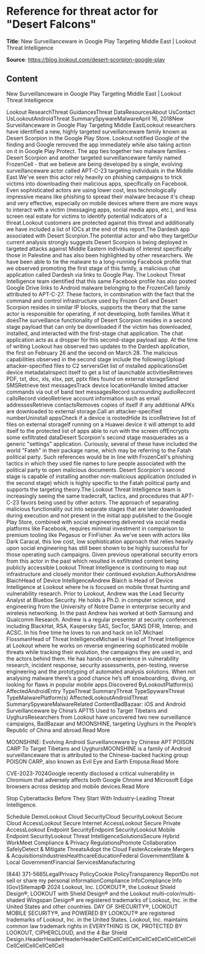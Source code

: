 # Reference for threat actor for "Desert Falcons"

**Title**: New Surveillanceware in Google Play Targeting Middle East | Lookout Threat Intelligence

**Source**: https://blog.lookout.com/desert-scorpion-google-play

## Content
New Surveillanceware in Google Play Targeting Middle East | Lookout Threat Intelligence





























Lookout ResearchThreat GuidancesThreat DataResourcesAbout UsContact UsLookoutAndroidThreat SummarySpywareMalwareApril 16, 2018New Surveillanceware in Google Play Targeting Middle EastLookout researchers have identified a new, highly targeted surveillanceware family known as Desert Scorpion in the Google Play Store. Lookout notified Google of the finding and Google removed the app immediately while also taking action on it in Google Play Protect. The app ties together two malware families - Desert Scorpion and another targeted surveillanceware family named FrozenCell - that we believe are being developed by a single, evolving surveillanceware actor called APT-C-23 targeting individuals in the Middle East.We've seen this actor rely heavily on phishing campaigns to trick victims into downloading their malicious apps, specifically on Facebook. Even sophisticated actors are using lower cost, less technologically impressive means like phishing to spread their malware because it's cheap and very effective, especially on mobile devices where there are more ways to interact with a victim (messaging apps, social media apps, etc.), and less screen real estate for victims to identify potential indicators of a threat.Lookout customers are protected against this threat and additionally we have included a list of IOCs at the end of this report.‍‍The Dardesh app associated with Desert Scorpion.‍The potential actor and who they targetOur current analysis strongly suggests Desert Scorpion is being deployed in targeted attacks against Middle Eastern individuals of interest specifically those in Palestine and has also been highlighted by other researchers. We have been able to tie the malware to a long-running Facebook profile that we observed promoting the first stage of this family, a malicious chat application called Dardesh via links to Google Play. The Lookout Threat Intelligence team identified that this same Facebook profile has also posted Google Drive links to Android malware belonging to the FrozenCell family attributed to APT-C-27. These factors, in combination with the fact that the command and control infrastructure used by Frozen Cell and Desert Scorpion resides in similar IP blocks, supports the theory that the same actor is responsible for operating, if not developing, both families.‍‍‍What it doesThe surveillance functionality of Desert Scorpion resides in a second stage payload that can only be downloaded if the victim has downloaded, installed, and interacted with the first-stage chat application. The chat application acts as a dropper for this second-stage payload app. At the time of writing Lookout has observed two updates to the Dardesh application, the first on February 26 and the second on March 28. The malicious capabilities observed in the second stage include the following:Upload attacker-specified files to C2 serversGet list of installed applicationsGet device metadataInspect itself to get a list of launchable activitiesRetrieves PDF, txt, doc, xls, xlsx, ppt, pptx files found on external storageSend SMSRetrieve text messagesTrack device locationHandle limited attacker commands via out of band text messagesRecord surrounding audioRecord callsRecord videoRetrieve account information such as email addressesRetrieve contactsRemoves copies of itself if any additional APKs are downloaded to external storage.Call an attacker-specified numberUninstall appsCheck if a device is rootedHide its iconRetrieve list of files on external storageIf running on a Huawei device it will attempt to add itself to the protected list of apps able to run with the screen offEncrypts some exfiltrated dataDesert Scorpion's second stage masquerades as a generic "settings" application. Curiously, several of these have included the world "Fateh" in their package name, which may be referring to the Fatah political party. Such references would be in line with FrozenCell's phishing tactics in which they used file names to lure people associated with the political party to open malicious documents. Desert Scorpion's second stage is capable of installing another non-malicious application (included in the second stage) which is highly specific to the Fatah political party and supports the targeting theory.‍‍‍The Lookout Threat Intelligence team is increasingly seeing the same tradecraft, tactics, and procedures that APT-C-23 favors being used by other actors. The approach of separating malicious functionality out into separate stages that are later downloaded during execution and not present in the initial app published to the Google Play Store, combined with social engineering delivered via social media platforms like Facebook, requires minimal investment in comparison to premium tooling like Pegasus or FinFisher. As we've seen with actors like Dark Caracal, this low cost, low sophistication approach that relies heavily upon social engineering has still been shown to be highly successful for those operating such campaigns. Given previous operational security errors from this actor in the past which resulted in exfiltrated content being publicly accessible Lookout Threat Intelligence is continuing to map out infrastructure and closely monitor their continued evolution.AuthorsAndrew BlaichHead of Device IntelligenceAndrew Blaich is Head of Device Intelligence at Lookout where he is focused on mobile threat hunting and vulnerability research. Prior to Lookout, Andrew was the Lead Security Analyst at Bluebox Security. He holds a Ph.D. in computer science, and engineering from the University of Notre Dame in enterprise security and wireless networking. In the past Andrew has worked at both Samsung and Qualcomm Research. Andrew is a regular presenter at security conferences including BlackHat, RSA, Kaspersky SAS, SecTor, SANS DFIR, Interop, and ACSC. In his free time he loves to run and hack on IoT.Michael FlossmanHead of Threat IntelligenceMichael is Head of Threat Intelligence at Lookout where he works on reverse engineering sophisticated mobile threats while tracking their evolution, the campaigns they are used in, and the actors behind them. He has hands-on experience in vulnerability research, incident response, security assessments, pen-testing, reverse engineering and the prototyping of automated analysis solutions. When not analysing malware there’s a good chance he’s off snowboarding, diving, or looking for flaws in popular mobile apps.Discovered ByLookoutPlatform(s) AffectedAndroidEntry TypeThreat SummaryThreat TypeSpywareThreat TypeMalwarePlatform(s) AffectedLookoutAndroidThreat SummarySpywareMalwareRelated ContentBadBazaar: iOS and Android Surveillanceware by China’s APT15 Used to Target Tibetans and UyghursResearchers from Lookout have uncovered two new surveillance campaigns, BadBazaar and MOONSHINE, targeting Uyghurs in the People’s Republic of China and abroad.Read More

MOONSHINE: Evolving Android Surveillanceware by Chinese APT POISON CARP To Target Tibetans and UyghursMOONSHINE is a family of Android surveillanceware that is attributed to the Chinese-backed hacking group POISON CARP, also known as Evil Eye and Earth Empusa.Read More

 CVE-2023-7024Google recently disclosed a critical vulnerability in Chromium that adversely affects both Google Chrome and Microsoft Edge browsers across desktop and mobile devices.Read More

Stop Cyberattacks Before They Start With Industry-Leading Threat Intelligence.



Schedule DemoLookout Cloud SecurityCloud SecurityLookout Secure Cloud AccessLookout Secure Internet AccessLookout Secure Private AccessLookout Endpoint SecurityEndpoint SecurityLookout Mobile Endpoint SecurityLookout Threat IntelligenceSolutionsSecure Hybrid WorkMeet Compliance & Privacy RegulationsPromote Collaboration SafelyDetect & Mitigate ThreatsAdopt the Cloud FasterAccelerate Mergers & AcquisitionsIndustriesHealthcareEducationFederal GovernmentState & Local GovernmentFinancial ServicesManufacturing


















(844) 371-5665LegalPrivacy PolicyCookie PolicyTransparency ReportDo not sell or share my personal informationCompliance InfoCompliance Info (Gov)Sitemap© 2024 Lookout, Inc. LOOKOUT®, the Lookout Shield Design®, LOOKOUT with Shield Design® and the Lookout multi-color/multi-shaded Wingspan Design® are registered trademarks of Lookout, Inc. in the United States and other countries. DAY OF SHECURITY®, LOOKOUT MOBILE SECURITY®, and POWERED BY LOOKOUT® are registered trademarks of Lookout, Inc. in the United States. Lookout, Inc. maintains common law trademark rights in EVERYTHING IS OK, PROTECTED BY LOOKOUT, CIPHERCLOUD, and the 4 Bar Shield Design.HeaderHeaderHeaderHeaderCellCellCellCellCellCellCellCellCellCellCellCellCellCellCellCell













